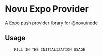 # Novu Expo Provider

A Expo push provider library for [@novu/node](https://github.com/novuhq/novu)

## Usage

```javascript
    FILL IN THE INITIALIZATION USAGE
```
